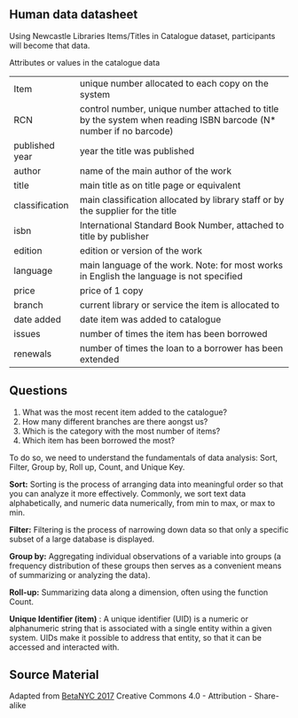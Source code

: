 ## Human data datasheet 

Using Newcastle Libraries Items/Titles in Catalogue dataset, participants will become that data.

Attributes or values in the catalogue data 

| | |
|:---------| :-------------|
| Item | unique number allocated to each copy on the system |
| RCN  | control number, unique number attached to title by the system when reading ISBN barcode (N* number if no barcode)|
| published year | year the title was published |
| author | name of the main author of the work |
| title | main title as on title page or equivalent |
| classification | main classification allocated by library staff or by the supplier for the title |
| isbn | International Standard Book Number, attached to title by publisher |
| edition | edition or version of the work |
| language | main language of the work. Note: for most works in English the language is not specified|
| price | price of 1 copy |
| branch |current library or service the item is allocated to |
| date added | date item was added to catalogue |
| issues | number of times the item has been borrowed |
| renewals | number of times the loan to a borrower has been extended |

## Questions 

1. What was the most recent item added to the catalogue?
2. How many different branches are there aongst us?
3. Which is the category with the most number of items?
4. Which item has been borrowed the most? 


To do so, we need to understand the fundamentals of data analysis: Sort, Filter, Group by, Roll up, Count, and Unique Key.

**Sort:** Sorting is the process of arranging data into meaningful order so that you can analyze it more effectively. Commonly, we sort text data alphabetically, and numeric data numerically, from min to max, or max to min.

**Filter:** Filtering is the process of narrowing down data so that only a specific subset of a large database is displayed.

**Group by:** Aggregating individual observations of a variable into groups (a frequency distribution of these groups then serves as a convenient means of summarizing or analyzing the data).

**Roll-up:** Summarizing data along a dimension, often using the function Count.

**Unique Identifier (item)** : A unique identifier (UID) is a numeric or alphanumeric string that is associated with a single entity within a given system. UIDs make it possible to address that entity, so that it can be accessed and interacted with.

Source Material
---------------

Adapted from [BetaNYC 2017](http://bit.ly/opendata_offline) Creative Commons 4.0 - Attribution - Share-alike 




